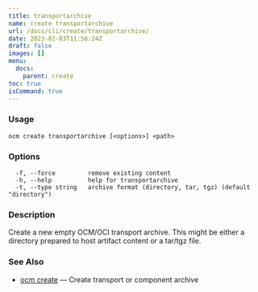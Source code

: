 ```yaml
---
title: transportarchive
name: create transportarchive
url: /docs/cli/create/transportarchive/
date: 2023-02-03T11:56:24Z
draft: false
images: []
menu:
  docs:
    parent: create
toc: true
isCommand: true
---
```

### Usage

```
ocm create transportarchive [<options>] <path>
```

### Options

```
  -f, --force         remove existing content
  -h, --help          help for transportarchive
  -t, --type string   archive format (directory, tar, tgz) (default "directory")
```

### Description


Create a new empty OCM/OCI transport archive. This might be either a directory prepared
to host artifact content or a tar/tgz file.


### See Also

* [ocm create](/docs/cli/create)	 &mdash; Create transport or component archive

